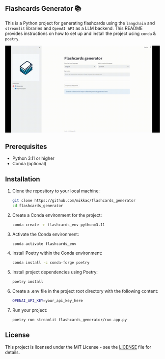 ## Flashcards Generator 📚


This is a Python project for generating flashcards using the `langchain` and `streamlit` libraries and `OpenAI API` as a LLM backend. This README provides instructions on how to set up and install the project using `conda` & `poetry`.

<p align="center">
  <img src="https://github.com/mikkac/flashcards_generator/blob/main/resources/demo.gif?raw=true" alt="animated" />
</p>

## Prerequisites

- Python 3.11 or higher
- Conda (optional)

## Installation

1. Clone the repository to your local machine:

   ```bash
   git clone https://github.com/mikkac/flashcards_generator
   cd flashcards_generator
   ```

2. Create a Conda environment for the project:

   ```bash
   conda create -n flashcards_env python=3.11
   ```

3. Activate the Conda environment:

   ```bash
   conda activate flashcards_env
   ```

4. Install Poetry within the Conda environment:

   ```bash
   conda install -c conda-forge poetry
   ```

5. Install project dependencies using Poetry:

   ```bash
   poetry install
   ```
6. Create a .env file in the project root directory with the following content:

    ```bash
    OPENAI_API_KEY=your_api_key_here
    ```
7. Run your project:

   ```bash
   poetry run streamlit flashcards_generator/run app.py
   ```

## License

This project is licensed under the MIT License - see the [LICENSE](LICENSE) file for details.